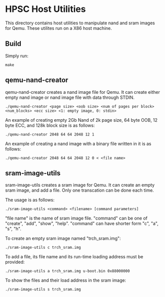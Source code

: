 HPSC Host Utilities
===================

This directory contains host utilities to manipulate nand and sram images for Qemu.
These utilites run on a X86 host machine.

Build
-----

Simply run:

    make

qemu-nand-creator
-----

qemu-nand-creator creates a nand image file for Qemu. It can create either empty nand image or nand image file with data through STDIN.

    ./qemu-nand-creator <page size> <oob size> <num of pages per block> <num_blocks> <ecc size> <1: empty image, 0: stdin>

An example of creating empty 2Gb Nand of 2k page size, 64 byte OOB, 12 byte ECC, and 128k block size is as follows:

    ./qemu-nand-creator 2048 64 64 2048 12 1

An example of creating a nand image with a binary file written in it is as follows:

    ./qemu-nand-creator 2048 64 64 2048 12 0 < <file name>

sram-image-utils
-----

sram-image-utils creates a sram image for Qemu.
It can create an empty sram image, and add a file.
Only one transcation can be done each time.

The usage is as follows:

    ./sram-image-utils <command> <filename> [command parameters] 

"file name" is the name of sram image file.
"command" can be one of "create", "add", "show", "help".
"command" can have shorter form "c", "a", "s", "h".

To create an empty sram image named "trch_sram.img":

    ./sram-image-utils c trch_sram.img

To add a file, its file name and its run-time loading address must be provided:

    ./sram-image-utils a trch_sram.img u-boot.bin 0x88000000

To show the files and their load address in the sram image:

    ./sram-image-utils s trch_sram.img
